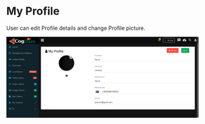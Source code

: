 # My Profile

User can edit Profile details and change Profile picture.

![](../.gitbook/assets/image%20%2885%29.png)

